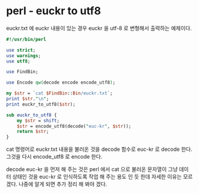 # perl - euckr to utf8
euckr.txt 에 euckr 내용이 있는 경우 euckr 을 utf-8 로 변형해서 출력하는 예제이다.
```perl
#!/usr/bin/perl

use strict;
use warnings;
use utf8;

use FindBin;

use Encode qw(decode encode encode_utf8);

my $str = `cat $FindBin::Bin/euckr.txt`;
print $str."\n";
print euckr_to_utf8($str);

sub euckr_to_utf8 {
    my $str = shift;
    $str = encode_utf8(decode("euc-kr", $str));
    return $str;
}
```
cat 명령어로 euckr.txt 내용을 불러온 것을 decode 함수로 euc-kr 로 decode 한다. 그것을 다시 encode_utf8 로 encode 한다.

decode euc-kr 을 먼저 해 주는 것은 perl 에서 cat 으로 불러온 문자열이 그냥 데이터 상태인 것을 euc-kr 로 인식하도록 작업 해 주는 용도 인 듯 한데 자세한 이유는 모르겠다. 나중에 알게 되면 추가 정리 해 봐야 겠다.